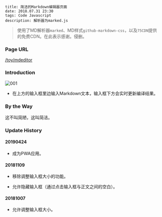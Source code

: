```
title: 简洁的Markdown编辑器页面
date: 2018.07.31 23:30
tags: Code Javascript
description: 解析器为marked.js
```

> 使用了MD解析器`marked`、MD样式`github-markdown-css`，以及`75CDN`提供的免费CDN。在此表示感谢。侵删。

### Page URL

[/toy/mdeditor](/toy/mdeditor)

### Introduction

![001](/res/20180731-2330-001.webp)

* 在上方的输入框里边输入Markdown文本，输入框下方会实时更新编译结果。

### By the Way

这不叫简陋，这叫简洁。

### Update History

#### 20190424

* 成为PWA应用。

#### 20181109

* 移除调整输入框大小的功能。

* 允许隐藏输入框（通过点击输入框与正文之间的空白）。

#### 20181007

* 允许调整输入框大小。
